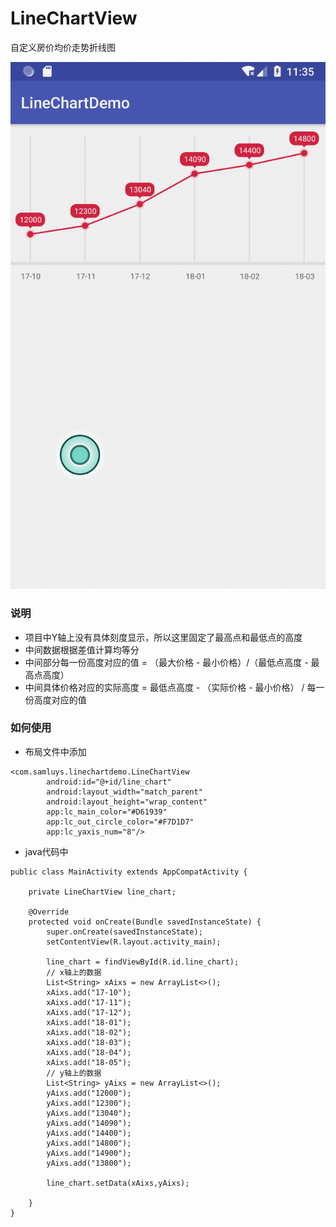# LineChartView
自定义房价均价走势折线图

![image](https://github.com/ltym2016/LineChartView/blob/master/1.png)

### 说明
- 项目中Y轴上没有具体刻度显示，所以这里固定了最高点和最低点的高度
- 中间数据根据差值计算均等分
- 中间部分每一份高度对应的值 = （最大价格 - 最小价格）/（最低点高度 - 最高点高度）
- 中间具体价格对应的实际高度 = 最低点高度 - （实际价格 - 最小价格） / 每一份高度对应的值
### 如何使用
- 布局文件中添加
```
<com.samluys.linechartdemo.LineChartView
        android:id="@+id/line_chart"
        android:layout_width="match_parent"
        android:layout_height="wrap_content"
        app:lc_main_color="#D61939"
        app:lc_out_circle_color="#F7D1D7"
        app:lc_yaxis_num="8"/>
```
- java代码中
```
public class MainActivity extends AppCompatActivity {

    private LineChartView line_chart;

    @Override
    protected void onCreate(Bundle savedInstanceState) {
        super.onCreate(savedInstanceState);
        setContentView(R.layout.activity_main);

        line_chart = findViewById(R.id.line_chart);
        // x轴上的数据
        List<String> xAixs = new ArrayList<>();
        xAixs.add("17-10");
        xAixs.add("17-11");
        xAixs.add("17-12");
        xAixs.add("18-01");
        xAixs.add("18-02");
        xAixs.add("18-03");
        xAixs.add("18-04");
        xAixs.add("18-05");
        // y轴上的数据
        List<String> yAixs = new ArrayList<>();
        yAixs.add("12000");
        yAixs.add("12300");
        yAixs.add("13040");
        yAixs.add("14090");
        yAixs.add("14400");
        yAixs.add("14800");
        yAixs.add("14900");
        yAixs.add("13800");

        line_chart.setData(xAixs,yAixs);

    }
}
```
